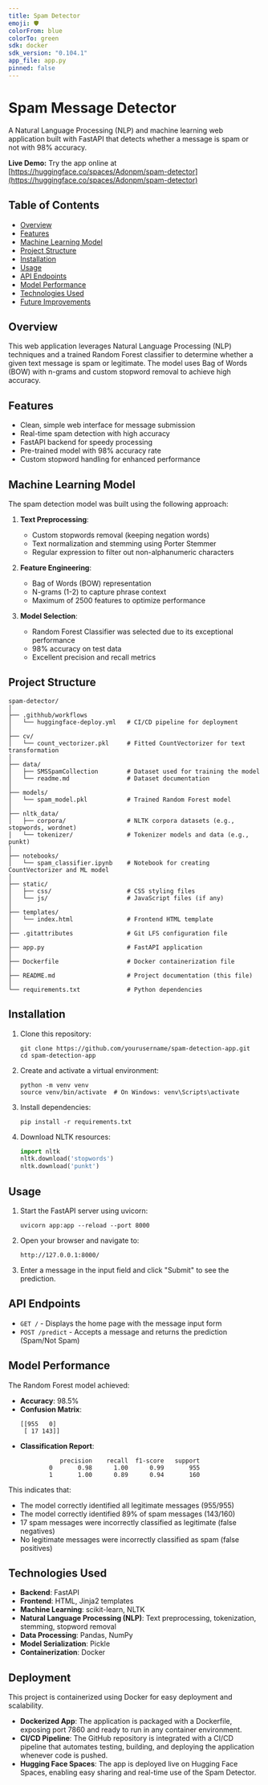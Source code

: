 ```yaml
---
title: Spam Detector
emoji: 🛡️
colorFrom: blue
colorTo: green
sdk: docker
sdk_version: "0.104.1"
app_file: app.py
pinned: false
---
```


# Spam Message Detector

A Natural Language Processing (NLP) and machine learning web application built with FastAPI that detects whether a message is spam or not with 98% accuracy.

**Live Demo:** Try the app online at [https://huggingface.co/spaces/Adonpm/spam-detector](https://huggingface.co/spaces/Adonpm/spam-detector)

## Table of Contents
- [Overview](#overview)
- [Features](#features)
- [Machine Learning Model](#machine-learning-model)
- [Project Structure](#project-structure)
- [Installation](#installation)
- [Usage](#usage)
- [API Endpoints](#api-endpoints)
- [Model Performance](#model-performance)
- [Technologies Used](#technologies-used)
- [Future Improvements](#future-improvements)

## Overview

This web application leverages Natural Language Processing (NLP) techniques and a trained Random Forest classifier to determine whether a given text message is spam or legitimate. The model uses Bag of Words (BOW) with n-grams and custom stopword removal to achieve high accuracy.

## Features

- Clean, simple web interface for message submission
- Real-time spam detection with high accuracy
- FastAPI backend for speedy processing
- Pre-trained model with 98% accuracy rate
- Custom stopword handling for enhanced performance

## Machine Learning Model

The spam detection model was built using the following approach:

1. **Text Preprocessing**:
   - Custom stopwords removal (keeping negation words)
   - Text normalization and stemming using Porter Stemmer
   - Regular expression to filter out non-alphanumeric characters

2. **Feature Engineering**:
   - Bag of Words (BOW) representation
   - N-grams (1-2) to capture phrase context
   - Maximum of 2500 features to optimize performance

3. **Model Selection**:
   - Random Forest Classifier was selected due to its exceptional performance
   - 98% accuracy on test data
   - Excellent precision and recall metrics

## Project Structure

```
spam-detector/
│
├── .githhub/workflows
│   └── huggingface-deploy.yml   # CI/CD pipeline for deployment
│
├── cv/
│   └── count_vectorizer.pkl     # Fitted CountVectorizer for text transformation
│
├── data/
│   ├── SMSSpamCollection        # Dataset used for training the model
│   └── readme.md                # Dataset documentation
│
├── models/
│   └── spam_model.pkl           # Trained Random Forest model
│
├── nltk_data/                   
│   ├── corpora/                 # NLTK corpora datasets (e.g., stopwords, wordnet)
│   └── tokenizer/               # Tokenizer models and data (e.g., punkt)
│
├── notebooks/
│   └── spam_classifier.ipynb    # Notebook for creating CountVectorizer and ML model
│
├── static/
│   ├── css/                     # CSS styling files
│   └── js/                      # JavaScript files (if any)
│
├── templates/
│   └── index.html               # Frontend HTML template
│
├── .gitattributes               # Git LFS configuration file
│
├── app.py                       # FastAPI application
│
├── Dockerfile                   # Docker containerization file
│
├── README.md                    # Project documentation (this file)
│
└── requirements.txt             # Python dependencies
```

## Installation

1. Clone this repository:
   ```
   git clone https://github.com/yourusername/spam-detection-app.git
   cd spam-detection-app
   ```

2. Create and activate a virtual environment:
   ```
   python -m venv venv
   source venv/bin/activate  # On Windows: venv\Scripts\activate
   ```

3. Install dependencies:
   ```
   pip install -r requirements.txt
   ```

4. Download NLTK resources:
   ```python
   import nltk
   nltk.download('stopwords')
   nltk.download('punkt')
   ```

## Usage

1. Start the FastAPI server using uvicorn:
   ```
   uvicorn app:app --reload --port 8000
   ```

2. Open your browser and navigate to:
   ```
   http://127.0.0.1:8000/
   ```

3. Enter a message in the input field and click "Submit" to see the prediction.

## API Endpoints

- `GET /` - Displays the home page with the message input form
- `POST /predict` - Accepts a message and returns the prediction (Spam/Not Spam)

## Model Performance

The Random Forest model achieved:
- **Accuracy**: 98.5%
- **Confusion Matrix**:
  ```
  [[955   0]
   [ 17 143]]
  ```
- **Classification Report**:
  ```
             precision    recall  f1-score   support
          0       0.98      1.00      0.99       955
          1       1.00      0.89      0.94       160
  ```

This indicates that:
- The model correctly identified all legitimate messages (955/955)
- The model correctly identified 89% of spam messages (143/160)
- 17 spam messages were incorrectly classified as legitimate (false negatives)
- No legitimate messages were incorrectly classified as spam (false positives)

## Technologies Used

- **Backend**: FastAPI
- **Frontend**: HTML, Jinja2 templates
- **Machine Learning**: scikit-learn, NLTK
- **Natural Language Processing (NLP)**: Text preprocessing, tokenization, stemming, stopword removal
- **Data Processing**: Pandas, NumPy
- **Model Serialization**: Pickle
- **Containerization**: Docker

## Deployment

This project is containerized using Docker for easy deployment and scalability.
- **Dockerized App**: The application is packaged with a Dockerfile, exposing port 7860 and ready to run in any container environment.
- **CI/CD Pipeline**: The GitHub repository is integrated with a CI/CD pipeline that automates testing, building, and deploying the application whenever code is pushed.
- **Hugging Face Spaces**: The app is deployed live on Hugging Face Spaces, enabling easy sharing and real-time use of the Spam Detector.